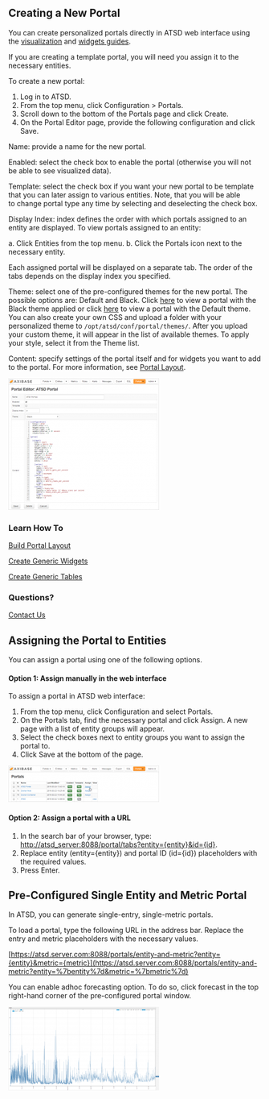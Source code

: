 ## Creating a New Portal

You can create personalized portals directly in ATSD web interface using the [visualization](http://axibase.com/products/axibase-time-series-database/visualization/) and [widgets guides](http://axibase.com/products/axibase-time-series-database/visualization/widgets/).

If you are creating a template portal, you will need you assign it to the necessary entities.

To create a new portal:


1. Log in to ATSD.
2. From the top menu, click Configuration > Portals.
3. Scroll down to the bottom of the Portals page and click Create.
4. On the Portal Editor page, provide the following configuration and click Save.


Name: provide a name for the new portal.

Enabled: select the check box to enable the portal (otherwise you will not be able to see visualized data).

Template: select the check box if you want your new portal to be template that you can later assign to various entities. Note, that you will be able to change portal type any time by selecting and deselecting the check box.

Display Index: index defines the order with which portals assigned to an entity are displayed. To view portals assigned to an entity:

a. Click Entities from the top menu.
b. Click the Portals icon next to the necessary entity.

Each assigned portal will be displayed on a separate tab. The order of the tabs depends on the display index you specified.

Theme: select one of the pre-configured themes for the new portal. The possible options are: Default and Black.
Click [here](resources/black_portal.png) to view a portal with the Black theme applied or click [here](resources/default_portal.png) to view a portal with the Default theme.
You can also create your own CSS and upload a folder with your personalized theme to `/opt/atsd/conf/portal/themes/`.
After you upload your custom theme, it will appear in the list of available themes. To apply your style, select it from the Theme list.

Content: specify settings of the portal itself and for widgets you want to add to the portal. For more information, see [Portal Layout](http://axibase.com/products/axibase-time-series-database/visualization/widgets/portal-settings/).

![](resources/portal_conf_edit-300x261.png)

### Learn How To

[Build Portal Layout](http://axibase.com/products/axibase-time-series-database/visualization/widgets/portal-settings/)

[Create Generic Widgets](http://axibase.com/products/axibase-time-series-database/visualization/widgets/configuring-the-widgets/)

[Create Generic Tables](http://axibase.com/products/axibase-time-series-database/visualization/widgets/description-of-tables/)

### Questions?

[Contact Us](http://axibase.com/feedback/)

## Assigning the Portal to Entities

You can assign a portal using one of the following options.

#### Option 1: Assign manually in the web interface

To assign a portal in ATSD web interface:


1. From the top menu, click Configuration and select Portals.
2. On the Portals tab, find the necessary portal and click Assign.
A new page with a list of entity groups will appear.
3. Select the check boxes next to entity groups you want to assign the portal to.
4. Click Save at the bottom of the page.


![](resources/assign_portal-300x72.png)

#### Option 2: Assign a portal with a URL


1. In the search bar of your browser, type: [http://atsd_server:8088/portal/tabs?entity={entity}&id={id}](http://atsd_server:8088/portal/tabs?entity=%7bentity%7d&id=%7bid%7d).
2. Replace entity (entity={entity}) and portal ID (id={id}) placeholders with the required values.
3. Press Enter.


##  Pre-Configured Single Entity and Metric Portal

In ATSD, you can generate single-entry, single-metric portals.

To load a portal, type the following URL in the address bar. Replace the entry and metric placeholders with the necessary values.

[https://atsd.server.com:8088/portals/entity-and-metric?entity={entity}&metric={metric}](https://atsd.server.com:8088/portals/entity-and-metric?entity=%7bentity%7d&metric=%7bmetric%7d)

You can enable adhoc forecasting option. To do so, click forecast in the top right-hand corner of the pre-configured portal window.

![](resources/forecast6-300x166.png)

